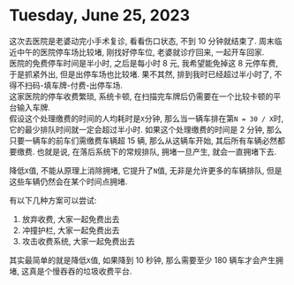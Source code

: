 # Tuesday, June 25, 2023

这次去医院是老婆动完小手术复诊, 看看伤口状态, 不到 10 分钟就结束了. 周末临近中午的医院停车场比较堵, 刚找好停车位, 老婆就诊疗回来, 一起开车回家.  
医院的免费停车时间是半小时, 之后是每小时 8 元, 我希望能免掉这 8 元停车费, 于是抓紧外出, 但是出停车场也比较堵. 果不其然, 排到我时已经超过半小时了, 不得不扫码-填车牌-付费-出停车场.  
这家医院的停车收费繁琐, 系统卡顿, 在扫描完车牌后仍需要在一个比较卡顿的平台输入车牌.  
假设这个处理缴费的时间的人均耗时是`X`分钟, 那么当一辆车排在第`N = 30 / X`时, 它的最少排队时间就一定会超过半小时.
如果这个处理缴费的时间是 2 分钟, 那么只要一辆车的前车们需缴费车辆超 15 辆, 那么从这辆车开始, 其后所有车辆必然都要缴费.
也就是说, 在落后系统下的常规排队, 拥堵一旦产生, 就会一直拥堵下去.

降低`X`值, 不能从原理上消除拥堵, 它提升了`N`值, 无非是允许更多的车辆排队, 但是这些车辆仍然会在某个时间点拥堵.

有以下几种方案可以尝试:

1. 放弃收费, 大家一起免费出去
1. 冲撞护栏, 大家一起免费出去
1. 攻击收费系统, 大家一起免费出去

其实最简单的就是降低`X`值, 如果降到 10 秒钟, 那么需要至少 180 辆车才会产生拥堵, 这真是个慢吞吞的垃圾收费平台.
